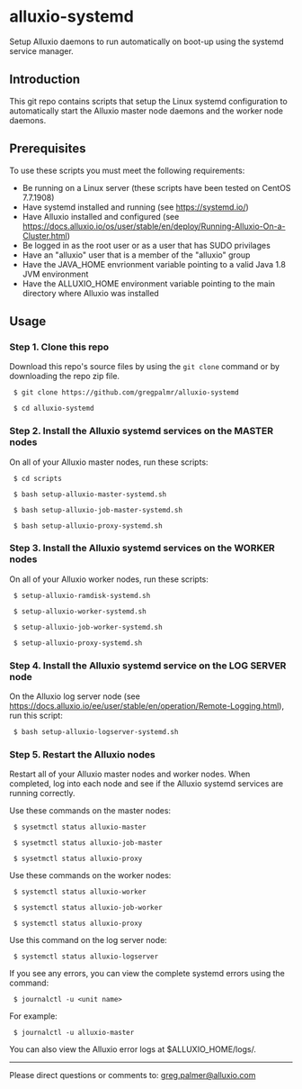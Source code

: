 # alluxio-systemd
Setup Alluxio daemons to run automatically on boot-up using the systemd service manager.

## Introduction

This git repo contains scripts that setup the Linux systemd configuration to automatically start the Alluxio master node daemons and the worker node daemons.

## Prerequisites

To use these scripts you must meet the following requirements:

- Be running on a Linux server (these scripts have been tested on CentOS 7.7.1908)
- Have systemd installed and running (see https://systemd.io/)
- Have Alluxio installed and configured (see https://docs.alluxio.io/os/user/stable/en/deploy/Running-Alluxio-On-a-Cluster.html)
- Be logged in as the root user or as a user that has SUDO privilages
- Have an "alluxio" user that is a member of the "alluxio" group
- Have the JAVA_HOME envrionment variable pointing to a valid Java 1.8 JVM environment
- Have the ALLUXIO_HOME environment variable pointing to the main directory where Alluxio was installed

## Usage

### Step 1. Clone this repo

Download this repo's source files  by using the `git clone` command or by downloading the repo zip file.

     $ git clone https://github.com/gregpalmr/alluxio-systemd

     $ cd alluxio-systemd

### Step 2. Install the Alluxio systemd services on the MASTER nodes

On all of your Alluxio master nodes, run these scripts:

     $ cd scripts

     $ bash setup-alluxio-master-systemd.sh

     $ bash setup-alluxio-job-master-systemd.sh

     $ bash setup-alluxio-proxy-systemd.sh


### Step 3. Install the Alluxio systemd services on the WORKER nodes

On all of your Alluxio worker nodes, run these scripts:

     $ setup-alluxio-ramdisk-systemd.sh

     $ setup-alluxio-worker-systemd.sh

     $ setup-alluxio-job-worker-systemd.sh

     $ setup-alluxio-proxy-systemd.sh

### Step 4. Install the Alluxio systemd service on the LOG SERVER node

On the Alluxio log server node (see https://docs.alluxio.io/ee/user/stable/en/operation/Remote-Logging.html), run this script:

     $ bash setup-alluxio-logserver-systemd.sh

### Step 5. Restart the Alluxio nodes

Restart all of your Alluxio master nodes and worker nodes. When completed, log into each node and see if the Alluxio systemd services are running correctly. 

Use these commands on the master nodes:

     $ sysetmctl status alluxio-master

     $ sysetmctl status alluxio-job-master

     $ sysetmctl status alluxio-proxy

Use these commands on the worker nodes:

     $ systemctl status alluxio-worker

     $ systemctl status alluxio-job-worker

     $ systemctl status alluxio-proxy

Use this command on the log server node:

     $ systemctl status alluxio-logserver

If you see any errors, you can view the complete systemd errors using the command:

     $ journalctl -u <unit name>

For example:

     $ journalctl -u alluxio-master

You can also view the Alluxio error logs at $ALLUXIO_HOME/logs/.

---

Please direct questions or comments to: greg.palmer@alluxio.com

